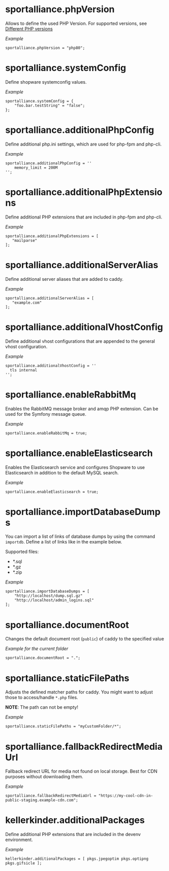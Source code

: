 # sportalliance.phpVersion
Allows to define the used PHP Version. For supported versions, see [Different PHP versions](Home.md#different-php-versions)

*_Example_*
```
sportalliance.phpVersion = "php80";
```

# sportalliance.systemConfig
Define shopware systemconfig values.

*_Example_*
```
sportalliance.systemConfig = {
    "foo.bar.testString" = "false";
};
```

# sportalliance.additionalPhpConfig
Define additional php.ini settings, which are used for php-fpm and php-cli.

*_Example_*
```
sportalliance.additionalPhpConfig = ''
    memory_limit = 200M
'';
```

# sportalliance.additionalPhpExtensions
Define additional PHP extensions that are included in php-fpm and php-cli.

*_Example_*
```
sportalliance.additionalPhpExtensions = [
   "mailparse"
];
```

# sportalliance.additionalServerAlias
Define additional server aliases that are added to caddy.

*_Example_*
```
sportalliance.additionalServerAlias = [
   "example.com"
];
```

# sportalliance.additionalVhostConfig
Define additional vhost configurations that are appended to the general vhost configuration.

*_Example_*
```
sportalliance.additionalVhostConfig = ''
  tls internal
'';
```

# sportalliance.enableRabbitMq
Enables the RabbitMQ message broker and amqp PHP extension. Can be used for the Symfony message queue.

*_Example_*
```
sportalliance.enableRabbitMq = true;
```

# sportalliance.enableElasticsearch
Enables the Elasticsearch service and configures Shopware to use Elasticsearch in addition to the default
MySQL search.

*_Example_*
```
sportalliance.enableElasticsearch = true;
```

# sportalliance.importDatabaseDumps

You can import a list of links of database dumps by using the command `importdb`.
Define a list of links like in the example below.

Supported files:
- *.sql
- *.gz
- *.zip

*_Example_*
```
sportalliance.importDatabaseDumps = [
    "http://localhost/dump.sql.gz"
    "http://localhost/admin_logins.sql"
];
```

# sportalliance.documentRoot
Changes the default document root (`public`) of caddy to the specified value

*_Example for the current folder_*
```
sportalliance.documentRoot = ".";
```

# sportalliance.staticFilePaths
Adjusts the defined matcher paths for caddy. You might want to adjust those to access/handle `*.php` files.

**NOTE**: The path can not be empty!

*_Example_*
```
sportalliance.staticFilePaths = "myCustomFolder/*";
```

# sportalliance.fallbackRedirectMediaUrl
Fallback redirect URL for media not found on local storage. Best for CDN purposes without downloading them.

*_Example_*
```
sportalliance.fallbackRedirectMediaUrl = "https://my-cool-cdn-in-public-staging.example-cdn.com";
```

# kellerkinder.additionalPackages
Define additional PHP extensions that are included in the devenv environment.

*_Example_*
```
kellerkinder.additionalPackages = [ pkgs.jpegoptim pkgs.optipng pkgs.gifsicle ];
```
